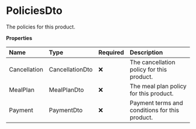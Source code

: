 # PoliciesDto

The policies for this product.

**Properties**

| Name         | Type            | Required | Description                                    |
| :----------- | :-------------- | :------- | :--------------------------------------------- |
| Cancellation | CancellationDto | ❌       | The cancellation policy for this product.      |
| MealPlan     | MealPlanDto     | ❌       | The meal plan policy for this product.         |
| Payment      | PaymentDto      | ❌       | Payment terms and conditions for this product. |

<!-- This file was generated by liblab | https://liblab.com/ -->
